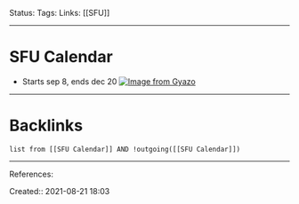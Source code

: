 Status: 
Tags: 
Links: [[SFU]]
___
# SFU Calendar
- Starts sep 8, ends dec 20
[![Image from Gyazo](https://i.gyazo.com/581afe52e70d9c1e3e5f192d70fbe5b9.png)](https://gyazo.com/581afe52e70d9c1e3e5f192d70fbe5b9)
___
# Backlinks
```dataview
list from [[SFU Calendar]] AND !outgoing([[SFU Calendar]])
```
___
References:

Created:: 2021-08-21 18:03
